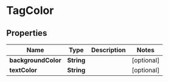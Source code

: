 

# TagColor


## Properties

| Name | Type | Description | Notes |
|------------ | ------------- | ------------- | -------------|
|**backgroundColor** | **String** |  |  [optional] |
|**textColor** | **String** |  |  [optional] |



